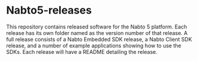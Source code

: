 # Nabto5-releases
This repository contains released software for the Nabto 5 platform. Each release has its own folder named as the version number of that release. A full release consists of a Nabto Embedded SDK release, a Nabto Client SDK release, and a number of example applications showing how to use the SDKs. Each release will have a README detailing the release.
